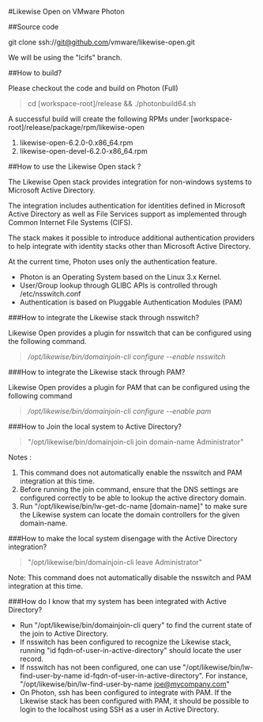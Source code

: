 #Likewise Open on VMware Photon

##Source code

git clone ssh://git@github.com/vmware/likewise-open.git

We will be using the "lcifs" branch.

##How to build?

Please checkout the code and build on Photon (Full)

>cd [workspace-root]/release && ./photonbuild64.sh

A successful build will create the following RPMs under [workspace-root]/release/package/rpm/likewise-open

 1. likewise-open-6.2.0-0.x86_64.rpm
 2. likewise-open-devel-6.2.0-x86_64.rpm

##How to use the Likewise Open stack ?

The Likewise Open stack provides integration for non-windows systems to Microsoft Active Directory.

The integration includes authentication for identities defined in Microsoft Active Directory as well as File Services support as implemented through Common Internet File Systems (CIFS).

The stack makes it possible to introduce additional authentication providers to help integrate with identity stacks other than Microsoft Active Directory.

At the current time, Photon uses only the authentication feature.

 - Photon is an Operating System based on the Linux 3.x Kernel.
 - User/Group lookup through GLIBC APIs is controlled through /etc/nsswitch.conf
 - Authentication is based on Pluggable Authentication Modules (PAM)

###How to integrate the Likewise stack through nsswitch?

Likewise Open provides a plugin for nsswitch that can be configured using the following command.

>*/opt/likewise/bin/domainjoin-cli configure --enable nsswitch*

###How to integrate the Likewise stack through PAM?

Likewise Open provides a plugin for PAM that can be configured using the following command

>*/opt/likewise/bin/domainjoin-cli configure --enable pam*

###How to Join the local system to Active Directory?

>"/opt/likewise/bin/domainjoin-cli join domain-name Administrator"

Notes : 

 1. This command does not automatically enable the nsswitch and PAM integration at this time.
 2. Before running the join command, ensure that the DNS settings are configured correctly to be able to lookup the active directory domain.
 3. Run "/opt/likewise/bin/lw-get-dc-name [domain-name]" to make sure the Likewise system can locate the domain controllers for the given domain-name.

###How to make the local system disengage with the Active Directory integration?

>"/opt/likewise/bin/domainjoin-cli leave Administrator"

Note: This command does not automatically disable the nsswitch and PAM integration at this time.

###How do I know that my system has been integrated with Active Directory?

 - Run "/opt/likewise/bin/domainjoin-cli query" to find the current state of the join to Active Directory.
 - If nsswitch has been configured to recognize the Likewise stack, running "id fqdn-of-user-in-active-directory" should locate the user record.
 - If nsswitch has not been configured, one can use "/opt/likewise/bin/lw-find-user-by-name id-fqdn-of-user-in-active-directory". For instance, "/opt/likewise/bin/lw-find-user-by-name joe@mycompany.com"
 - On Photon, ssh has been configured to integrate with PAM. If the Likewise stack has been configured with PAM, it should be possible to login to the localhost using SSH as a user in Active Directory.
